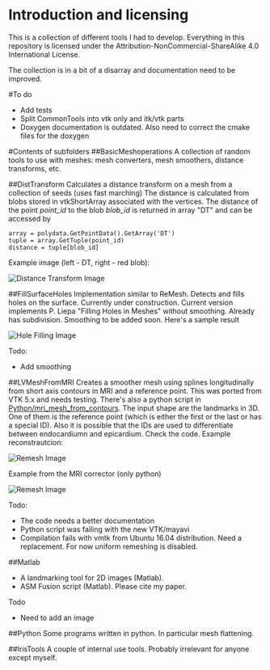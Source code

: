 # Introduction and licensing
This is a collection of different tools I had to develop.
Everything in this repository is licensed under the Attribution-NonCommercial-ShareAlike 4.0 International License.

The collection is in a bit of a disarray and documentation need to be improved. 

#To do
- Add tests
- Split CommonTools into vtk only and itk/vtk parts
- Doxygen documentation is outdated. Also need to correct the cmake files for the doxygen

#Contents of subfolders
##BasicMeshoperations
A collection of random tools to use with meshes: mesh converters, mesh smoothers, distance transforms, etc.

##DistTransform
Calculates a distance transform on a mesh from a collection of seeds (uses fast marching)
The distance is calculated from blobs stored in vtkShortArray associated with the vertices. The distance of the point *point_id* to the blob *blob_id* is returned in array "DT" and can be accessed by
```
array = polydata.GetPointData().GetArray('DT')
tuple = array.GetTuple(point_id)
distance = tuple[blob_id]
```
Example image (left - DT, right - red blob):

![Distance Transform Image](https://raw.githubusercontent.com/cbutakoff/tools/master/Pics/distancetransform.gif)


##FillSurfaceHoles
Implementation similar to ReMesh. Detects and fills holes on the surface. Currently under construction. Current version implements P. Liepa "Filling Holes in Meshes" without smoothing. Already has subdivision. Smoothing to be added soon. Here's a sample result

![Hole Filling Image](https://raw.githubusercontent.com/cbutakoff/tools/master/Pics/HoleFilling.gif)

Todo:
- Add smoothing


##LVMeshFromMRI
Creates a smoother mesh using splines longitudinally from short axis contours in MRI and a reference point.
This was ported from VTK 5.x and needs testing. There's also a python script in [Python/mri_mesh_from_contours](https://github.com/cbutakoff/tools/blob/master/Python/mri_mesh_from_contours). 
The input shape are the landmarks in 3D. One of them is the reference point (which is either the first or the last or has a special ID). 
Also it is possible that the IDs are used to differentiate between endocardiumn and epicardium. Check the code.
Example reconstrautcion:

![Remesh Image](https://raw.githubusercontent.com/cbutakoff/tools/master/Pics/mriremesh.gif)

Example from the MRI corrector (only python)

![Remesh Image](https://raw.githubusercontent.com/cbutakoff/tools/master/Pics/mricorrector.gif)


Todo:
- The code needs a better documentation
- Python script was failing with the new VTK/mayavi
- Compilation fails with vmtk from Ubuntu 16.04 distribution. Need a replacement. For now uniform remeshing is disabled.




##Matlab
- A landmarking tool for 2D images (Matlab).
- ASM Fusion script (Matlab). Please cite my paper.

Todo
- Need to add an image

##Python
Some programs written in python. In particular mesh flattening.


##IrisTools
A couple of internal use tools. Probably irrelevant for anyone except myself.


